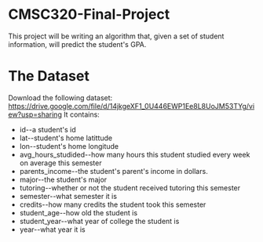 # CMSC320-Final-Project


This project will be writing an algorithm that, given a set of student information, will predict the student's GPA. 


# The Dataset
Download the following dataset: https://drive.google.com/file/d/14jkgeXF1_0U446EWP1Ee8L8UoJM53TYg/view?usp=sharing
 It contains:

*   id--a student's id
*   lat--student's home latittude
*   lon--student's home longitude
*   avg_hours_studided--how many hours this student studied every week on average this semester
*   parents_income--the student's parent's income in dollars.
*   major--the student's major
*   tutoring--whether or not the student received tutoring this semester
*   semester--what semester it is
*   credits--how many credits the student took this semester
*   student_age--how old the student is
*   student_year--what year of college the student is
*   year--what year it is



